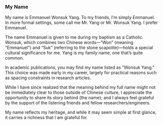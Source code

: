 ### My Name
My name is Emmanuel Wonsuk Yang. To my friends, I’m simply Emmanuel. In more formal settings, some call me Mr. Yang or Mr. Wonsuk Yang. I prefer Emmanuel.

The name Emmanuel is given to me during my baptism as a Catholic. Wonsuk, which combines two Chinese words—“Won” (meaning “Emmanuel”) and “Suk” (referring to the stone scapolite)—holds a special cultural significance for me. Yang is my family name, one that’s quite common.

In academic publications, you may find my name listed as "Wonsuk Yang." This choice was made early in my career, largely for practical reasons such as spacing constraints in research articles.

While I have since realized that the meaning behind my full name might not be immediately clear to those outside of Chinese culture, I appreciate the opportunity to share its story behind (the name); and I always feel grateful by the support of the listening friends and fellow researchers/engineers.

My name reflects my heritage, and while it may seem simple at first glance, it carries a richness that I am grateful for.


<!--
**emmanuel-stone/emmanuel-stone** is a ✨ _special_ ✨ repository because its `README.md` (this file) appears on your GitHub profile.

Here are some ideas to get you started:

- 🔭 I’m currently working on ...
- 🌱 I’m currently learning ...
- 👯 I’m looking to collaborate on ...
- 🤔 I’m looking for help with ...
- 💬 Ask me about ...
- 📫 How to reach me: ...
- 😄 Pronouns: ...
- ⚡ Fun fact: ...
-->
